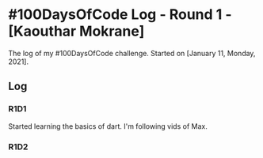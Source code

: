 # #100DaysOfCode Log - Round 1 - [Kaouthar Mokrane]

The log of my #100DaysOfCode challenge. Started on [January 11, Monday, 2021].

## Log

### R1D1 
Started learning the basics of dart. I'm following vids of Max. 

### R1D2
